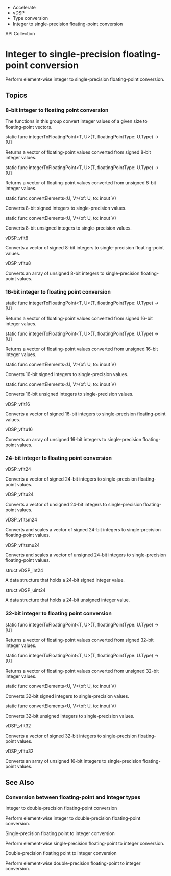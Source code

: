 

- Accelerate
- vDSP
- Type conversion
-  Integer to single-precision floating-point conversion 

API Collection

# Integer to single-precision floating-point conversion

Perform element-wise integer to single-precision floating-point conversion.

## Topics

### 8-bit integer to floating point conversion

The functions in this group convert integer values of a given size to floating-point vectors.

static func integerToFloatingPoint&lt;T, U>(T, floatingPointType: U.Type) -> [U]

Returns a vector of floating-point values converted from signed 8-bit integer values.

static func integerToFloatingPoint&lt;T, U>(T, floatingPointType: U.Type) -> [U]

Returns a vector of floating-point values converted from unsigned 8-bit integer values.

static func convertElements&lt;U, V>(of: U, to: inout V)

Converts 8-bit signed integers to single-precision values.

static func convertElements&lt;U, V>(of: U, to: inout V)

Converts 8-bit unsigned integers to single-precision values.

vDSP_vflt8

Converts a vector of signed 8-bit integers to single-precision floating-point values.

vDSP_vfltu8

Converts an array of unsigned 8-bit integers to single-precision floating-point values.

### 16-bit integer to floating point conversion

static func integerToFloatingPoint&lt;T, U>(T, floatingPointType: U.Type) -> [U]

Returns a vector of floating-point values converted from signed 16-bit integer values.

static func integerToFloatingPoint&lt;T, U>(T, floatingPointType: U.Type) -> [U]

Returns a vector of floating-point values converted from unsigned 16-bit integer values.

static func convertElements&lt;U, V>(of: U, to: inout V)

Converts 16-bit signed integers to single-precision values.

static func convertElements&lt;U, V>(of: U, to: inout V)

Converts 16-bit unsigned integers to single-precision values.

vDSP_vflt16

Converts a vector of signed 16-bit integers to single-precision floating-point values.

vDSP_vfltu16

Converts an array of unsigned 16-bit integers to single-precision floating-point values.

### 24-bit integer to floating point conversion

vDSP_vflt24

Converts a vector of signed 24-bit integers to single-precision floating-point values.

vDSP_vfltu24

Converts a vector of unsigned 24-bit integers to single-precision floating-point values.

vDSP_vfltsm24

Converts and scales a vector of signed 24-bit integers to single-precision floating-point values.

vDSP_vfltsmu24

Converts and scales a vector of unsigned 24-bit integers to single-precision floating-point values.

struct vDSP_int24

A data structure that holds a 24-bit signed integer value.

struct vDSP_uint24

A data structure that holds a 24-bit unsigned integer value.

### 32-bit integer to floating point conversion

static func integerToFloatingPoint&lt;T, U>(T, floatingPointType: U.Type) -> [U]

Returns a vector of floating-point values converted from signed 32-bit integer values.

static func integerToFloatingPoint&lt;T, U>(T, floatingPointType: U.Type) -> [U]

Returns a vector of floating-point values converted from unsigned 32-bit integer values.

static func convertElements&lt;U, V>(of: U, to: inout V)

Converts 32-bit signed integers to single-precision values.

static func convertElements&lt;U, V>(of: U, to: inout V)

Converts 32-bit unsigned integers to single-precision values.

vDSP_vflt32

Converts a vector of signed 32-bit integers to single-precision floating-point values.

vDSP_vfltu32

Converts an array of unsigned 16-bit integers to single-precision floating-point values.

## See Also

### Conversion between floating-point and integer types

Integer to double-precision floating-point conversion

Perform element-wise integer to double-precision floating-point conversion.

Single-precision floating point to integer conversion

Perform element-wise single-precision floating-point to integer conversion.

Double-precision floating point to integer conversion

Perform element-wise double-precision floating-point to integer conversion.

